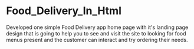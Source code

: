 # Food_Delivery_In_Html

Developed one simple Food Delivery app home page with it's landing page design that is going to help you to see and visit the site to looking for food menus present and the customer can interact and try ordering their needs.




